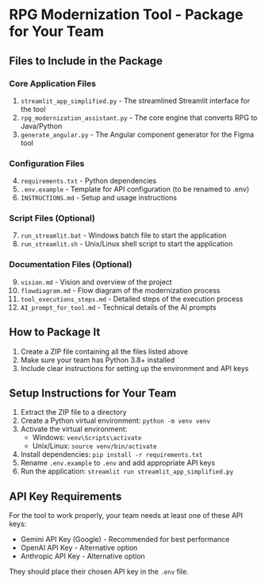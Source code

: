 # RPG Modernization Tool - Package for Your Team

## Files to Include in the Package

### Core Application Files
1. `streamlit_app_simplified.py` - The streamlined Streamlit interface for the tool
2. `rpg_modernization_assistant.py` - The core engine that converts RPG to Java/Python
3. `generate_angular.py` - The Angular component generator for the Figma tool

### Configuration Files
4. `requirements.txt` - Python dependencies
5. `.env.example` - Template for API configuration (to be renamed to .env)
6. `INSTRUCTIONS.md` - Setup and usage instructions

### Script Files (Optional)
7. `run_streamlit.bat` - Windows batch file to start the application
8. `run_streamlit.sh` - Unix/Linux shell script to start the application

### Documentation Files (Optional)
9. `vision.md` - Vision and overview of the project
10. `flowdiagram.md` - Flow diagram of the modernization process
11. `tool_executions_steps.md` - Detailed steps of the execution process
12. `AI_prompt_for_tool.md` - Technical details of the AI prompts

## How to Package It

1. Create a ZIP file containing all the files listed above
2. Make sure your team has Python 3.8+ installed
3. Include clear instructions for setting up the environment and API keys

## Setup Instructions for Your Team

1. Extract the ZIP file to a directory
2. Create a Python virtual environment: `python -m venv venv`
3. Activate the virtual environment:
   - Windows: `venv\Scripts\activate`
   - Unix/Linux: `source venv/bin/activate`
4. Install dependencies: `pip install -r requirements.txt`
5. Rename `.env.example` to `.env` and add appropriate API keys
6. Run the application: `streamlit run streamlit_app_simplified.py`

## API Key Requirements

For the tool to work properly, your team needs at least one of these API keys:

- Gemini API Key (Google) - Recommended for best performance
- OpenAI API Key - Alternative option
- Anthropic API Key - Alternative option

They should place their chosen API key in the `.env` file.